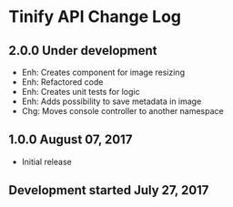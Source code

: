 Tinify API Change Log
=====================

2.0.0 Under development
-----------------------
* Enh: Creates component for image resizing
* Enh: Refactored code
* Enh: Creates unit tests for logic
* Enh: Adds possibility to save metadata in image
* Chg: Moves console controller to another namespace

1.0.0 August 07, 2017
---------------------
* Initial release

Development started July 27, 2017
--------------------------------- 

